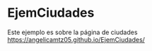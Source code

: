 # EjemCiudades
Este ejemplo es sobre la página de ciudades
https://angelicamtz05.github.io/EjemCiudades/
